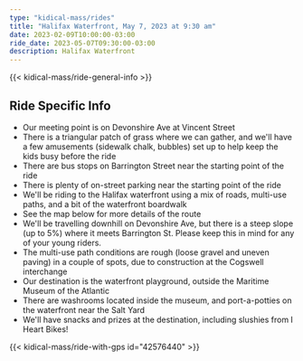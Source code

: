 ```yaml
---
type: "kidical-mass/rides"
title: "Halifax Waterfront, May 7, 2023 at 9:30 am"
date: 2023-02-09T10:00:00-03:00
ride_date: 2023-05-07T09:30:00-03:00
description: Halifax Waterfront
---
```


{{< kidical-mass/ride-general-info >}}

## Ride Specific Info

* Our meeting point is on Devonshire Ave at Vincent Street
* There is a triangular patch of grass where we can gather, and we'll have a few amusements (sidewalk chalk, bubbles) set up to help keep the kids busy before the ride
* There are bus stops on Barrington Street near the starting point of the ride
* There is plenty of on-street parking near the starting point of the ride
* We'll be riding to the Halifax waterfront using a mix of roads, multi-use paths, and a bit of the waterfront boardwalk
* See the map below for more details of the route
* We'll be travelling downhill on Devonshire Ave, but there is a steep slope (up to 5%) where it meets Barrington St. Please keep this in mind for any of your young riders. 
* The multi-use path conditions are rough (loose gravel and uneven paving) in a couple of spots, due to construction at the Cogswell interchange
* Our destination is the waterfront playground, outside the Maritime Museum of the Atlantic
* There are washrooms located inside the museum, and port-a-potties on the waterfront near the Salt Yard
* We'll have snacks and prizes at the destination, including slushies from I Heart Bikes!

{{< kidical-mass/ride-with-gps id="42576440" >}}
